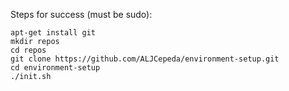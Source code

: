 Steps for success (must be sudo):

```
apt-get install git
mkdir repos
cd repos
git clone https://github.com/ALJCepeda/environment-setup.git
cd environment-setup
./init.sh
```
